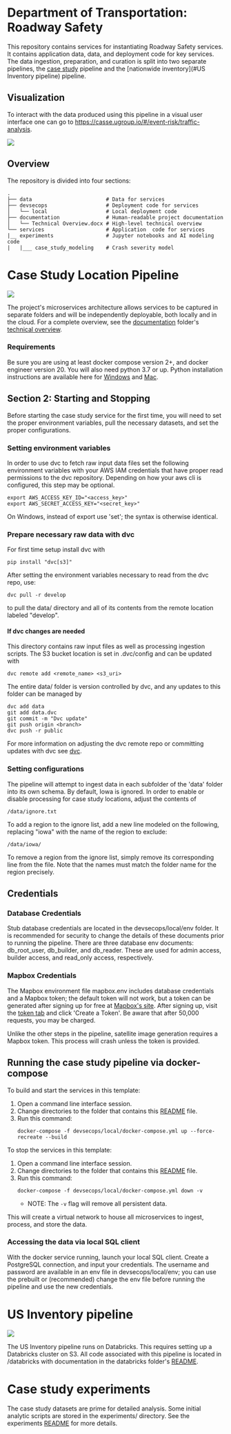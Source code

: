 # Department of Transportation: Roadway Safety

This repository contains services for instantiating Roadway Safety services. It contains application data, data, and deployment code for key services. The data ingestion, preparation, and curation is split into two separate pipelines, the [case study](#requirements) pipeline and the [nationwide inventory](#US Inventory pipeline) pipeline.

## Visualization

To interact with the data produced using this pipeline in a visual user interface one can go to https://casse.ugroup.io/#/event-risk/traffic-analysis.

![](documentation/casse.png)


## Overview
The repository is divided into four sections:

```
.
├── data                        # Data for services
├── devsecops                   # Deployment code for services
│   └── local                   # Local deployment code
├── documentation               # Human-readable project documentation
│   └── Technical Overview.docx # High-level technical overview
└── services                    # Application  code for services
|__ experiments                 # Jupyter notebooks and AI modeling code
|   |___ case_study_modeling    # Crash severity model
```


# Case Study Location Pipeline

![](documentation/case_study_pipeline.jpeg)

The project's microservices architecture allows services to be captured in separate folders and will be independently deployable, both locally and in the cloud. For a complete overview, see the [documentation](documentation) folder's [technical overview](technical_overview.docx).

### Requirements

Be sure you are using at least docker compose version 2+, and docker engineer version 20. You will also need python 3.7 or up. Python installation instructions are available here for [Windows](https://docs.python-guide.org/starting/install3/win/) and [Mac](https://docs.python-guide.org/starting/install3/osx/).

## Section 2: Starting and Stopping

Before starting the case study service for the first time, you will need to set the proper environment variables, pull the necessary datasets, and set the proper configurations.

### Setting environment variables
In order to use dvc to fetch raw input data files set the following environment variables with your AWS IAM credentials that have proper read permissions to the dvc repository. Depending on how your aws cli is configured, this step may be optional.

    export AWS_ACCESS_KEY_ID="<access_key>"
    export AWS_SECRET_ACCESS_KEY="<secret_key>"

On Windows, instead of export use 'set'; the syntax is otherwise identical.

### Prepare necessary raw data with dvc
For first time setup install dvc with

    pip install "dvc[s3]"

After setting the environment variables necessary to read from the dvc repo, use:

    dvc pull -r develop

to pull the data/ directory and all of its contents from the remote location labeled "develop". 

#### If dvc changes are needed
This directory contains raw input files as well as processing ingestion scripts. The S3 bucket location is set in .dvc/config and can be updated with

    dvc remote add <remote_name> <s3_uri>

The entire data/ folder is version controlled by dvc, and any updates to this folder can be managed by

    dvc add data
    git add data.dvc
    git commit -m "Dvc update"
    git push origin <branch>
    dvc push -r public

For more information on adjusting the dvc remote repo or committing updates with dvc see [dvc](https://dvc.org/doc/start/data-management).

### Setting configurations

The pipeline will attempt to ingest data in each subfolder of the 'data' folder into its own schema. By default, Iowa is ignored.
In order to enable or disable processing for case study locations, adjust the contents of

    /data/ignore.txt
	
To add a region to the ignore list, add a new line modeled on the following, replacing "iowa" with the name of the region to exclude:
	
	/data/iowa/

To remove a region from the ignore list, simply remove its corresponding line from the file. Note that the names must match the folder name for the region precisely.

## Credentials
### Database Credentials
Stub database credentials are located in the devsecops/local/env folder. It is recommended for security to change the details of these documents prior to running the pipeline. There are three database env documents: db_root_user, db_builder, and db_reader. These are used for admin access, builder access, and read_only access, respectively.

### Mapbox Credentials
The Mapbox environment file mapbox.env includes database credentials and a Mapbox token; the default token will not work, but a token can be generated after signing up for free at [Mapbox's site](https://account.mapbox.com/auth/signup). After signing up, visit the [token tab](https://account.mapbox.com/access-tokens/) and click 'Create a Token'. Be aware that after 50,000 requests, you may be charged.

Unlike the other steps in the pipeline, satellite image generation requires a Mapbox token. This process will crash unless the token is provided.

## Running the case study pipeline via docker-compose
To build and start the services in this template:

1. Open a command line interface session.
2. Change directories to the folder that contains this [README](README.md) file.
3. Run this command:
    ```
    docker-compose -f devsecops/local/docker-compose.yml up --force-recreate --build
    ```

To stop the services in this template:

1. Open a command line interface session.
2. Change directories to the folder that contains this [README](README.md) file.
3. Run this command:
    ```
    docker-compose -f devsecops/local/docker-compose.yml down -v
    ```
    * NOTE: The `-v` flag will remove all persistent data.

This will create a virtual network to house all microservices to ingest, process, and store the data.

### Accessing the data via local SQL client
With the docker service running, launch your local SQL client. Create a PostgreSQL connection, and input your credentials. The username and password are available in an env file in devsecops/local/env; you can use the prebuilt or (recommended) change the env file before running the pipeline and use the new credentials.

# US Inventory pipeline

![](documentation/us_inventory_pipeline.jpeg)

The US Inventory pipeline runs on Databricks. This requires setting up a Databricks cluster on S3. All code associated with this pipeline is located in
    /databricks
with documentation in the databricks folder's [README](/databricks/README.md).

# Case study experiments

The case study datasets are prime for detailed analysis. Some initial analytic scripts are stored in the experiments/ directory. See the experiments [README](experiments/README.md) for more details.
